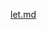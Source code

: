 [let.md](https://raw.githubusercontent.com/rx-angular/rx-angular/main/libs/template/docs/api/let-directive.md ':include')
